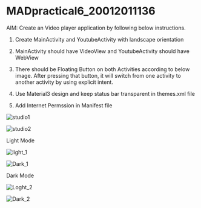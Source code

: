 # MADpractical6_20012011136

AIM: Create an Video player application by following below instructions.

1. Create MainActivity and YoutubeActivity with landscape orientation

2. MainActivity should have VideoView and YoutubeActivity should have WebView

3. There should be Floating Button on both Activities according to below image. 
   After pressing that button, it will switch from one activity to another activity by using explicit intent.

4. Use Material3 design and keep status bar transparent in themes.xml file

5. Add Internet Permssion in Manifest file

![studio1](https://user-images.githubusercontent.com/110655668/191214452-2d90b5fa-769a-49bd-8071-1f6ce9c0df6b.png)

![studio2](https://user-images.githubusercontent.com/110655668/191214470-0088abfa-d894-4442-bfd2-7e616921267f.png)

Light Mode

![light_1](https://user-images.githubusercontent.com/110655668/191214490-d35e6cf7-0846-42c8-8559-04846cb6f24b.png)

![Dark_1](https://user-images.githubusercontent.com/110655668/191214557-b3bd02e1-c3d1-4654-aa57-1976e65440c1.png)

Dark Mode

![Loght_2](https://user-images.githubusercontent.com/110655668/191214558-81ccb01f-b486-4581-bf42-96825fed8d48.png)

![Dark_2](https://user-images.githubusercontent.com/110655668/191214555-3fab39f8-064e-45a0-ac33-c0b2f420ae10.png)
